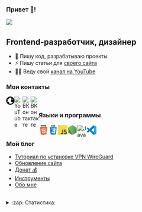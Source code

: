 ### Привет 👋!

![](https://komarev.com/ghpvc/?username=dotmix)

## Frontend-разработчик, дизайнер
- 💪 Пишу код, разрабатываю проекты
- ⚡ Пишу статьи для [своего сайта][blog]
- 🤹🏽 Веду свой [канал на YouTube][youtube]

### Мои контакты

[<img align="left" alt="Вебсайт" width="22px" src="https://raw.githubusercontent.com/iconic/open-iconic/master/svg/globe.svg" />][website]
[<img align="left" alt="YouTube" width="22px" src="https://cdn.jsdelivr.net/npm/simple-icons@v3/icons/youtube.svg" />][youtube]
[<img align="left" alt="ВКонтакте" width="22px" src="https://cdn.jsdelivr.net/npm/simple-icons@v3/icons/vk.svg" />][vk]
[<img align="left" alt="ВКонтакте" width="22px" src="https://cdn.jsdelivr.net/npm/simple-icons@v3/icons/telegram.svg" />][tg]

<br />

### Языки и программы

<img align="left" alt="HTML5" width="26px" src="https://raw.githubusercontent.com/github/explore/80688e429a7d4ef2fca1e82350fe8e3517d3494d/topics/html/html.png" />
<img align="left" alt="CSS3" width="26px" src="https://raw.githubusercontent.com/github/explore/80688e429a7d4ef2fca1e82350fe8e3517d3494d/topics/css/css.png" />
<img align="left" alt="JavaScript" width="26px" src="https://raw.githubusercontent.com/github/explore/80688e429a7d4ef2fca1e82350fe8e3517d3494d/topics/javascript/javascript.png" />
<img align="left" alt="Node.js" width="26px" src="https://raw.githubusercontent.com/github/explore/80688e429a7d4ef2fca1e82350fe8e3517d3494d/topics/nodejs/nodejs.png" />
<img align="left" alt="Java" width="26px" src="https://user-images.githubusercontent.com/102430482/172431786-bc071d72-d2c8-48f7-a148-4599805713f9.png" />
<img align="left" alt="Visual Studio Code" width="26px" src="https://raw.githubusercontent.com/github/explore/80688e429a7d4ef2fca1e82350fe8e3517d3494d/topics/visual-studio-code/visual-studio-code.png" />


<br />

### Мой блог
<!-- BLOG-POST-LIST:START -->
- [Туториал по установке VPN WireGuard](https://dotmix.pw//posts/wireinstall/)
- [Обновление сайта](https://dotmix.pw//posts/siteupdate/)
- [Донат 💰](https://dotmix.pw//donate/)
- [Инструменты](https://dotmix.pw//tools/)
- [Обо мне](https://dotmix.pw//about/)
<!-- BLOG-POST-LIST:END -->

<br />

<details>
  <summary>:zap: Статистика:</summary>
   <br />
   <img align="left" alt="Top langs" src="https://github-readme-stats.vercel.app/api/top-langs/?username=dotmix&langs_count=8&layout=compact&theme=radical" />
   <img align="left" alt="Stats" src="https://github-readme-stats.vercel.app/api?username=dotmix&show_icons=true&theme=radical" />
</details>

[website]: https://dotmix.pw
[youtube]: https://go.dotmix.pw/yt
[vk]: https://vk.com/dotmix
[tg]: https://t.me/dotmix
[blog]: https://dotmix.pw/posts
